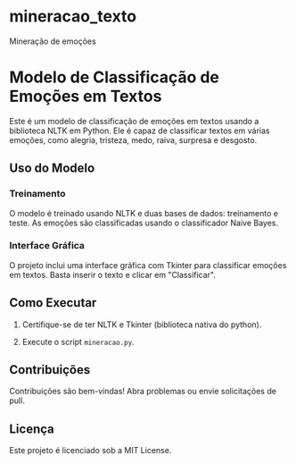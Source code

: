 # mineracao_texto
Mineração de emoções
 # Modelo de Classificação de Emoções em Textos

Este é um modelo de classificação de emoções em textos usando a biblioteca NLTK em Python. Ele é capaz de classificar textos em várias emoções, como alegria, tristeza, medo, raiva, surpresa e desgosto.

## Uso do Modelo

### Treinamento
O modelo é treinado usando NLTK e duas bases de dados: treinamento e teste. As emoções são classificadas usando o classificador Naive Bayes.

### Interface Gráfica
O projeto inclui uma interface gráfica com Tkinter para classificar emoções em textos. Basta inserir o texto e clicar em "Classificar".

## Como Executar

1. Certifique-se de ter NLTK e Tkinter (biblioteca nativa do python).

2. Execute o script `mineracao.py`.

## Contribuições

Contribuições são bem-vindas! Abra problemas ou envie solicitações de pull.

## Licença

Este projeto é licenciado sob a MIT License.
